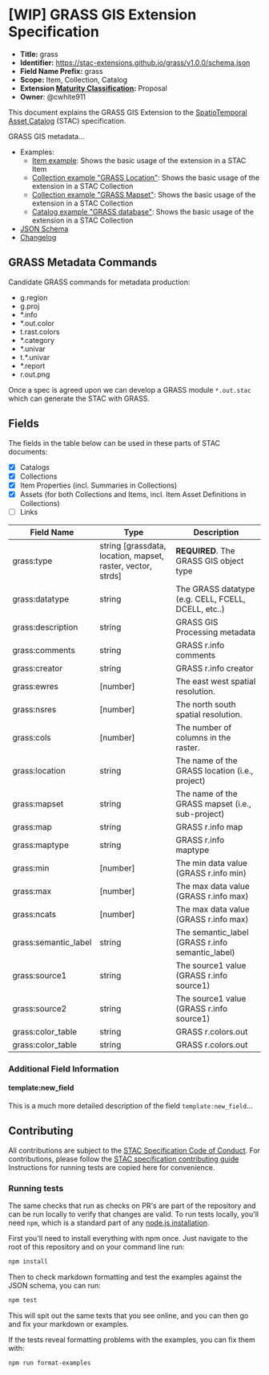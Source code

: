 # [WIP] GRASS GIS Extension Specification

- **Title:** grass
- **Identifier:** <https://stac-extensions.github.io/grass/v1.0.0/schema.json>
- **Field Name Prefix:** grass
- **Scope:** Item, Collection, Catalog
- **Extension [Maturity Classification](https://github.com/radiantearth/stac-spec/tree/master/extensions/README.md#extension-maturity):** Proposal
- **Owner**: @cwhite911

This document explains the GRASS GIS Extension to the [SpatioTemporal Asset Catalog](https://github.com/radiantearth/stac-spec) (STAC) specification.

GRASS GIS metadata...

- Examples:
  - [Item example](examples/item.json): Shows the basic usage of the extension in a STAC Item
  - [Collection example "GRASS Location"](examples/collection.json): Shows the basic usage of the extension in a STAC Collection
  - [Collection example "GRASS Mapset"](examples/PERMANENT.json): Shows the basic usage of the extension in a STAC Collection
  - [Catalog example "GRASS database"](examples/catalog.json): Shows the basic usage of the extension in a STAC Collection
- [JSON Schema](json-schema/schema.json)
- [Changelog](./CHANGELOG.md)

## GRASS Metadata Commands

Candidate GRASS commands for metadata production:

- g.region
- g.proj
- *.info
- *.out.color
- t.rast.colors
- *.category
- *.univar
- t.*.univar
- *.report
- r.out.png

Once a spec is agreed upon we can develop a GRASS module `*.out.stac` which can generate the STAC with GRASS.

## Fields

The fields in the table below can be used in these parts of STAC documents:

- [x] Catalogs
- [x] Collections
- [x] Item Properties (incl. Summaries in Collections)
- [x] Assets (for both Collections and Items, incl. Item Asset Definitions in Collections)
- [ ] Links

| Field Name           | Type                      | Description |
| -------------------- | ------------------------- | ----------- |
| grass:type           | string [grassdata, location, mapset, raster, vector, strds] | **REQUIRED**. The GRASS GIS object type |
| grass:datatype       | string                    | The GRASS datatype (e.g. CELL, FCELL, DCELL, etc..) |
| grass:description    | string                    | GRASS GIS Processing metadata  |
| grass:comments       | string                    | GRASS r.info comments |
| grass:creator        | string                    | GRASS r.info creator |
| grass:ewres          | \[number]                 | The east west spatial resolution. |
| grass:nsres          | \[number]                 | The north south spatial resolution. |
| grass:cols           | \[number]                 | The number of columns in the raster. |
| grass:location       | string                    | The name of the GRASS location (i.e., project) |
| grass:mapset         | string                    | The name of the GRASS mapset (i.e., sub-project) |
| grass:map            | string                    | GRASS r.info map |
| grass:maptype        | string                    | GRASS r.info maptype |
| grass:min            | \[number]                 | The min data value (GRASS r.info min)  |
| grass:max            | \[number]                 | The max data value (GRASS r.info max) |
| grass:ncats          | \[number]                 | The max data value (GRASS r.info max) |
| grass:semantic_label | string                    | The semantic_label (GRASS r.info semantic_label) |
| grass:source1        | string                    | The source1 value (GRASS r.info source1) |
| grass:source2        | string                    | The source1 value (GRASS r.info source1) |
| grass:color_table    | string                    | GRASS r.colors.out |
| grass:color_table    | string                    | GRASS r.colors.out |

### Additional Field Information

#### template:new_field

This is a much more detailed description of the field `template:new_field`...

<!-- ### XYZ Object

This is the introduction for the purpose and the content of the XYZ Object...

| Field Name  | Type   | Description |
| ----------- | ------ | ----------- |
| x           | number | **REQUIRED**. Describe the required field... |
| y           | number | **REQUIRED**. Describe the required field... |
| z           | number | **REQUIRED**. Describe the required field... |

## Relation types

The following types should be used as applicable `rel` types in the
[Link Object](https://github.com/radiantearth/stac-spec/tree/master/item-spec/item-spec.md#link-object).

| Type                | Description |
| ------------------- | ----------- |
| fancy-rel-type      | This link points to a fancy resource. | -->


## Contributing

All contributions are subject to the
[STAC Specification Code of Conduct](https://github.com/radiantearth/stac-spec/blob/master/CODE_OF_CONDUCT.md).
For contributions, please follow the
[STAC specification contributing guide](https://github.com/radiantearth/stac-spec/blob/master/CONTRIBUTING.md) Instructions
for running tests are copied here for convenience.

### Running tests

The same checks that run as checks on PR's are part of the repository and can be run locally to verify that changes are valid. 
To run tests locally, you'll need `npm`, which is a standard part of any [node.js installation](https://nodejs.org/en/download/).

First you'll need to install everything with npm once. Just navigate to the root of this repository and on 
your command line run:
```bash
npm install
```

Then to check markdown formatting and test the examples against the JSON schema, you can run:
```bash
npm test
```

This will spit out the same texts that you see online, and you can then go and fix your markdown or examples.

If the tests reveal formatting problems with the examples, you can fix them with:
```bash
npm run format-examples
```
